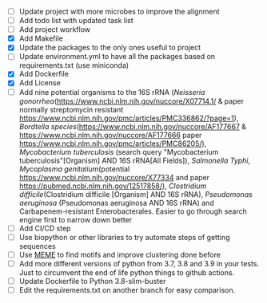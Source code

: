 - [ ] Update project with more microbes to improve the alignment
- [ ] Add todo list with updated task list
- [ ] Add project workflow
- [x] Add Makefile
- [x] Update the packages to the only ones useful to project
- [ ] Update environment.yml to have all the packages based on requirements.txt (use miniconda)
- [x] Add Dockerfile
- [x] Add License
- [ ] Add nine potential organisms to the 16S rRNA (*Neisseria gonorrhea*(https://www.ncbi.nlm.nih.gov/nuccore/X07714.1/ & paper normally streptomycin resistant https://www.ncbi.nlm.nih.gov/pmc/articles/PMC336862/?page=1), *Bordtella species*(https://www.ncbi.nlm.nih.gov/nuccore/AF177667 & https://www.ncbi.nlm.nih.gov/nuccore/AF177666 paper https://www.ncbi.nlm.nih.gov/pmc/articles/PMC86205/), *Mycobacterium tuberculosis* (search query "Mycobacterium tuberculosis"[Organism] AND 16S rRNA[All Fields]), *Salmonella Typhi*, *Mycoplasma genitalium*(potential https://www.ncbi.nlm.nih.gov/nuccore/X77334 and paper https://pubmed.ncbi.nlm.nih.gov/12517858/), *Clostridium difficile*(Clostridium difficile [Organism] AND 16S rRNA), *Pseudomonas aeruginosa* (Pseudomonas aeruginosa AND 16S rRNA) and Carbapenem-resistant Enterobacterales. Easier to go through search engine first to narrow down better
- [ ] Add CI/CD step
- [ ] Use biopython or other libraries to try automate steps of getting sequences
- [ ] Use [MEME](https://rosalind.info/glossary/meme/) to find motifs and improve clustering done before
- [ ] Add more different versions of python from 3.7, 3.8 and 3.9 in your tests. Just to circumvent the end of life python things to github actions.
- [ ] Update Dockerfile to Python 3.8-slim-buster
- [ ] Edit the requirements.txt on another branch for easy comparison.
